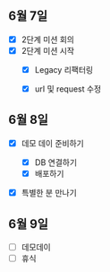 ## 6월 7일

- [x] 2단계 미션 회의
- [x] 2단계 미션 시작
  - [x] Legacy 리팩터링
  - [x] urI 및 request 수정



## 6월 8일

- [x] 데모 데이 준비하기
  - [x] DB 연결하기
  - [x] 배포하기
- [x] 특별한 분 만나기



## 6월 9일

- [ ] 데모데이
- [ ] 휴식
